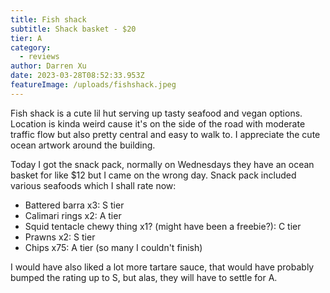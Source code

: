 ```yaml
---
title: Fish shack
subtitle: Shack basket - $20
tier: A
category:
  - reviews
author: Darren Xu
date: 2023-03-28T08:52:33.953Z
featureImage: /uploads/fishshack.jpeg
---
```

Fish shack is a cute lil hut serving up tasty seafood and vegan options. Location is kinda weird cause it's on the side of the road with moderate traffic flow but also pretty central and easy to walk to. I appreciate the cute ocean artwork around the building.

Today I got the snack pack, normally on Wednesdays they have an ocean basket for like $12 but I came on the wrong day. Snack pack included various seafoods which I shall rate now:

* Battered barra x3: S tier
* Calimari rings x2: A tier
* Squid tentacle chewy thing x1? (might have been a freebie?): C tier
* Prawns x2: S tier
* Chips x75: A tier (so many I couldn't finish)

I would have also liked a lot more tartare sauce, that would have probably bumped the rating up to S, but alas, they will have to settle for A.